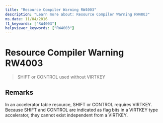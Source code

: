 ```yaml
---
title: "Resource Compiler Warning RW4003"
description: "Learn more about: Resource Compiler Warning RW4003"
ms.date: 11/04/2016
f1_keywords: ["RW4003"]
helpviewer_keywords: ["RW4003"]
---
```

# Resource Compiler Warning RW4003

> SHIFT or CONTROL used without VIRTKEY

## Remarks

In an accelerator table resource, SHIFT or CONTROL requires VIRTKEY. Because SHIFT and CONTROL are indicated as flag bits in a VIRTKEY type accelerator, they cannot exist independent from a VIRTKEY.
